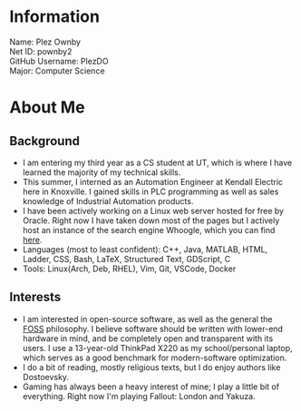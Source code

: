 # Information
Name: Plez Ownby \
Net ID: pownby2 \
GitHub Username: PlezDO \
Major: Computer Science

# About Me

## Background
  - I am entering my third year as a CS student at UT, which is where I have
    learned the majority of my technical skills.
  - This summer, I interned as an Automation Engineer at Kendall Electric here
    in Knoxville. I gained skills in PLC programming as well as sales knowledge
    of Industrial Automation products.
  - I have been actively working on a Linux web server hosted for free by Oracle.
    Right now I have taken down most of the pages but I actively host an 
    instance of the search engine Whoogle, which you can find [here](https://search.plezownby.dev/).
  - Languages (most to least confident): C++, Java, MATLAB, HTML, Ladder, CSS, 
    Bash, LaTeX, Structured Text, GDScript, C 
  - Tools: Linux(Arch, Deb, RHEL), Vim, Git, VSCode, Docker

## Interests
  - I am interested in open-source software, as well as the general the [FOSS](https://www.gnu.org/philosophy/philosophy.en.html)
    philosophy. I believe software should be written with lower-end hardware
    in mind, and be completely open and transparent with its users. I use 
    a 13-year-old ThinkPad X220 as my school/personal laptop, which serves as a 
    good benchmark for modern-software optimization.
  - I do a bit of reading, mostly religious texts, but I do enjoy authors like
    Dostoevsky.
  - Gaming has always been a heavy interest of mine; I play a little bit of
    everything. Right now I'm playing Fallout: London and Yakuza.
